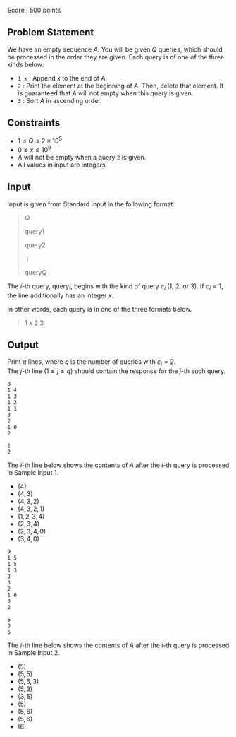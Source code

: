 Score : $500$ points

## Problem Statement

We have an empty sequence $A$. You will be given $Q$ queries, which should be processed in the order they are given.
Each query is of one of the three kinds below:

- `1 x` : Append $x$ to the end of $A$.
- `2` : Print the element at the beginning of $A$. Then, delete that element. It is guaranteed that $A$ will not empty when this query is given.
- `3` : Sort $A$ in ascending order.

## Constraints

- $1 \leq Q \leq 2 \times 10^5$
- $0 \leq x \leq 10^9$
- $A$ will not be empty when a query `2` is given.
- All values in input are integers.

## Input

Input is given from Standard Input in the following format:

> $Q$
> 
> $\mathrm{query} 1$
> 
> $\mathrm{query} 2$
> 
> $\vdots$
> 
> $\mathrm{query} Q$

The $i$-th query, $\mathrm{query} i$, begins with the kind of query $c_i$ ($1$, $2$, or $3$).
If $c_i = 1$, the line additionally has an integer $x$.

In other words, each query is in one of the three formats below.

> $1$ $x$
> $2$
> $3$

## Output

Print $q$ lines, where $q$ is the number of queries with $c_i = 2$.<br>
The $j$-th line $(1 \leq j \leq q)$ should contain the response for the $j$-th such query.

```input1
8
1 4
1 3
1 2
1 1
3
2
1 0
2
```

```output1
1
2
```

The $i$-th line below shows the contents of $A$ after the $i$-th query is processed in Sample Input $1$.

- $(4)$
- $(4, 3)$
- $(4, 3, 2)$
- $(4, 3, 2, 1)$
- $(1, 2, 3, 4)$
- $(2, 3, 4)$
- $(2, 3, 4, 0)$
- $(3, 4, 0)$

```input2
9
1 5
1 5
1 3
2
3
2
1 6
3
2
```

```output2
5
3
5
```

The $i$-th line below shows the contents of $A$ after the $i$-th query is processed in Sample Input $2$.

- $(5)$
- $(5, 5)$
- $(5, 5, 3)$
- $(5, 3)$
- $(3, 5)$
- $(5)$
- $(5, 6)$
- $(5, 6)$
- $(6)$